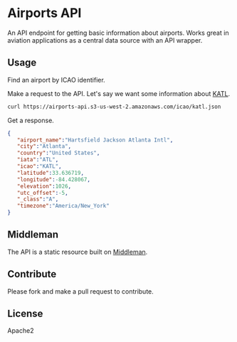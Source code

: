 # Airports API

An API endpoint for getting basic information about airports. Works great in
aviation applications as a central data source with an API wrapper.

## Usage

Find an airport by ICAO identifier.

Make a request to the API. Let's say we want some information about [KATL][1].

```sh
curl https://airports-api.s3-us-west-2.amazonaws.com/icao/katl.json
```

Get a response.

```json
{  
   "airport_name":"Hartsfield Jackson Atlanta Intl",
   "city":"Atlanta",
   "country":"United States",
   "iata":"ATL",
   "icao":"KATL",
   "latitude":33.636719,
   "longitude":-84.428067,
   "elevation":1026,
   "utc_offset":-5,
   "_class":"A",
   "timezone":"America/New_York"
}
```

## Middleman

The API is a static resource built on [Middleman](http://middlemanapp.com).

## Contribute

Please fork and make a pull request to contribute.

## License

Apache2

[1]: https://airports-api.s3-us-west-2.amazonaws.com/icao/katl.json

